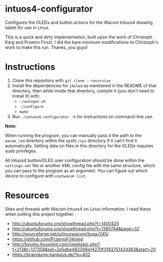 # intuos4-configurator

Configures the OLEDs and button actions for the Wacom Intuos4 drawing tablet for use in Linux.

This is a quick and dirty implementation, built upon the work of Christoph Karg and Przemo Firszt. I did the bare minimum modifications to Christoph's work to make this run. Thanks, you guys!

# Instructions

1. Clone this repository with `git clone --recursive`
2. Install the dependencies for `i4oled` as mentioned in the README of that directory, then while inside that directory, compile it (you don't need to install it) with:
    * `./autogen.sh`
    * `./configure`
    * `make`
3. Run `./intuos4-configurator -h` for instructions on command-line use.

**Note:**

When running the program, you can manually pass it the path to the `wacom_led` directory within the sysfs `/sys` directory if it can't find it automatically. Setting data on files in this directory for the OLEDs requires sudo privileges.

All Intuos4 button/OLED user configuration should be done within the `settings.xml` file or another XML config file with the same structure, which you can pass to the program as an argument. You can figure out which device to configure with `xsetwacom list`.

# Resources

Sites and threads with Wacom Intuos4 on Linux information. I read these when putting this project together.

* http://ubuntuforums.org/showthread.php?t=1400425
* http://ubuntuforums.org/showthread.php?t=1380744&page=32
* http://sourceforge.net/p/linuxwacom/bugs/245/
* https://github.com/PrzemoF/i4oled
* http://forums.linuxmint.com/viewtopic.php?f=213&t=127358&sid=2e5dbe482266e14270f318375142d363&start=20
* https://braindump.kargulus.de/?p=432
